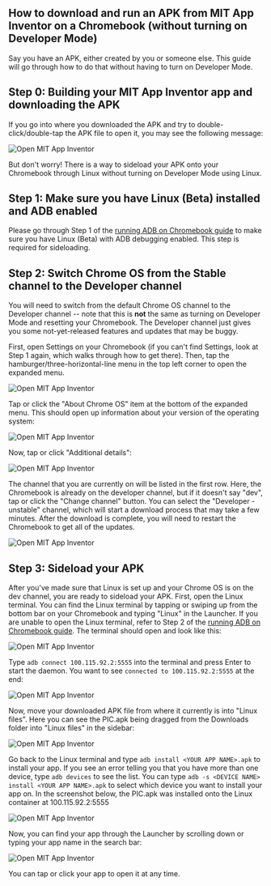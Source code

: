 ## How to download and run an APK from MIT App Inventor on a Chromebook (without turning on Developer Mode)

Say you have an APK, either created by you or someone else. This guide will go through how to do that without having to turn on Developer Mode.

## Step 0: Building your MIT App Inventor app and downloading the APK

If you go into where you downloaded the APK and try to double-click/double-tap the APK file to open it, you may see the following message:

![Open MIT App Inventor](apk_screenshots/Step-0-2.png)

But don't worry! There is a way to sideload your APK onto your Chromebook through Linux without turning on Developer Mode using Linux.

## Step 1: Make sure you have Linux (Beta) installed and ADB enabled

Please go through Step 1 of the [running ADB on Chromebook guide](adb_on_chromebook.md) to make sure you have Linux (Beta) with ADB debugging enabled. This step is required for sideloading.

## Step 2: Switch Chrome OS from the Stable channel to the Developer channel

You will need to switch from the default Chrome OS channel to the Developer channel -- note that this is **not** the same as turning on Developer Mode and resetting your Chromebook. The Developer channel just gives you some not-yet-released features and updates that may be buggy.

First, open Settings on your Chromebook (if you can't find Settings, look at Step 1 again, which walks through how to get there). Then, tap the hamburger/three-horizontal-line menu in the top left corner to open the expanded menu.

![Open MIT App Inventor](apk_screenshots/Step-2-0.png)

Tap or click the "About Chrome OS" item at the bottom of the expanded menu. This should open up information about your version of the operating system:

![Open MIT App Inventor](apk_screenshots/Step-2-1.png)

Now, tap or click "Additional details":

![Open MIT App Inventor](apk_screenshots/Step-2-2.png)

The channel that you are currently on will be listed in the first row. Here, the Chromebook is already on the developer channel, but if it doesn't say "dev", tap or click the "Change channel" button. You can select the "Developer - unstable" channel, which will start a download process that may take a few minutes. After the download is complete, you will need to restart the Chromebook to get all of the updates.

![Open MIT App Inventor](apk_screenshots/Step-2-3.png)

## Step 3: Sideload your APK

After you've made sure that Linux is set up and your Chrome OS is on the dev channel, you are ready to sideload your APK. First, open the Linux terminal. You can find the Linux terminal by tapping or swiping up from the bottom bar on your Chromebook and typing "Linux" in the Launcher. If you are unable to open the Linux terminal, refer to Step 2 of the [running ADB on Chromebook guide](adb_on_chromebook.md). The terminal should open and look like this:

![Open MIT App Inventor](apk_screenshots/Step-3-0.png)

Type `adb connect 100.115.92.2:5555` into the terminal and press Enter to start the daemon. You want to see `connected to 100.115.92.2:5555` at the end:

![Open MIT App Inventor](apk_screenshots/Step-3-1.png)

Now, move your downloaded APK file from where it currently is into "Linux files". Here you can see the PIC.apk being dragged from the Downloads folder into "Linux files" in the sidebar:

![Open MIT App Inventor](apk_screenshots/Step-3-2.png)

Go back to the Linux terminal and type `adb install <YOUR APP NAME>.apk` to install your app. If you see an error telling you that you have more than one device, type `adb devices` to see the list. You can type `adb -s <DEVICE NAME> install <YOUR APP NAME>.apk` to select which device you want to install your app on. In the screenshot below, the PIC.apk was installed onto the Linux container at 100.115.92.2:5555

![Open MIT App Inventor](apk_screenshots/Step-3-3.png)

Now, you can find your app through the Launcher by scrolling down or typing your app name in the search bar:

![Open MIT App Inventor](apk_screenshots/Step-3-4.png)

You can tap or click your app to open it at any time.
